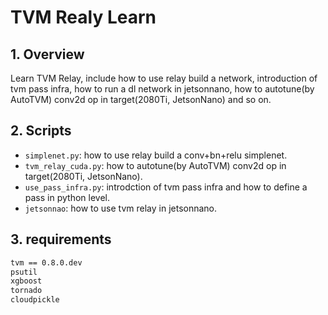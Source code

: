 # TVM Realy Learn

## 1. Overview
Learn TVM Relay, include how to use relay build a network, introduction of tvm pass infra, how to run a dl network in jetsonnano, 
how to autotune(by AutoTVM) conv2d op in target(2080Ti, JetsonNano) and so on.


## 2. Scripts
+ `simplenet.py`: how to use relay build a conv+bn+relu simplenet.
+ `tvm_relay_cuda.py`: how to autotune(by AutoTVM) conv2d op in target(2080Ti, JetsonNano).
+ `use_pass_infra.py`: introdction of tvm pass infra and how to define a pass in python level.
+ `jetsonnao`: how to use tvm relay in jetsonnano.

## 3. requirements

```sh
tvm == 0.8.0.dev
psutil 
xgboost 
tornado 
cloudpickle
```
